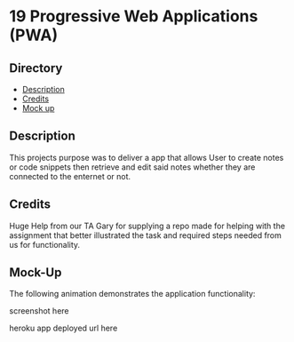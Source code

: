 # 19 Progressive Web Applications (PWA)

## Directory
- [Description](#description)
- [Credits](#credits)
- [Mock up](#mock-up)



## Description
This projects purpose was to deliver a app that allows User to create notes or code snippets then retrieve and edit said notes whether they are connected to the enternet or not.

## Credits
Huge Help from our TA Gary for supplying a repo made for helping with the assignment that better illustrated the task and required steps needed from us for functionality.

## Mock-Up

The following animation demonstrates the application functionality:

screenshot here


heroku app deployed url here

